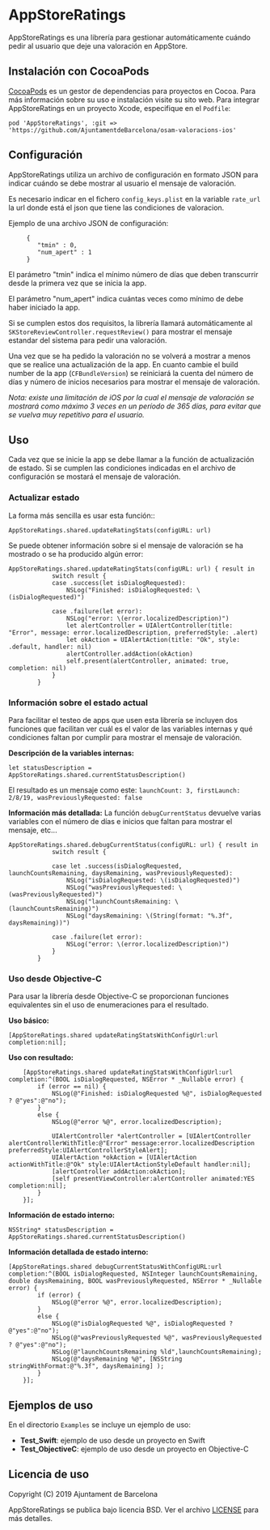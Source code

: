 # AppStoreRatings
AppStoreRatings es una librería para gestionar automáticamente cuándo pedir al usuario que deje una valoración en AppStore.

## Instalación con CocoaPods

[CocoaPods](http://cocoapods.org) es un gestor de dependencias para proyectos en Cocoa. Para más información sobre su uso e instalación visite su sito web.
Para integrar AppStoreRatings en un proyecto Xcode, especifique en el `Podfile`:

```
pod 'AppStoreRatings', :git => 'https://github.com/AjuntamentdeBarcelona/osam-valoracions-ios'
```



## Configuración
AppStoreRatings utiliza un archivo de configuración en formato JSON para indicar cuándo se debe mostrar al usuario el mensaje de valoración.

Es necesario indicar en el fichero `config_keys.plist` en la variable `rate_url` la url donde está el json que tiene las condiciones de valoracion.

Ejemplo de una archivo JSON de configuración:

```
     {
        "tmin" : 0,
        "num_apert" : 1
     }
```

El parámetro "tmin" indica el mínimo número de días que deben transcurrir desde la primera vez que se inicia la app.

El parámetro "num_apert" indica cuántas veces como mínimo de debe haber iniciado la app.

Si se cumplen estos dos requisitos, la librería llamará automáticamente al `SKStoreReviewController.requestReview()` para mostrar el mensaje estandar del sistema para pedir una valoración.

Una vez que se ha pedido la valoración no se volverá a mostrar a menos que se realice una actualización de la app. En cuanto cambie el build number de la app (`CFBundleVersion`) se reiniciará la cuenta del número de días y número de inicios necesarios para mostrar el mensaje de valoración.

*Nota: existe una limitación de iOS por la cual el mensaje de valoración se mostrará como máximo 3 veces en un período de 365 días, para evitar que se vuelva muy repetitivo para el usuario.*



## Uso

Cada vez que se inicie la app se debe llamar a la función de actualización de estado.
Si se cumplen las condiciones indicadas en el archivo de configuración se mostará el mensaje de valoración.

### Actualizar estado

La forma más sencilla es usar esta función::

```
AppStoreRatings.shared.updateRatingStats(configURL: url)
```


Se puede obtener información sobre si el mensaje de valoración se ha mostrado o se ha producido algún error:

```
AppStoreRatings.shared.updateRatingStats(configURL: url) { result in
            switch result {
            case .success(let isDialogRequested):
                NSLog("Finished: isDialogRequested: \(isDialogRequested)")
                
            case .failure(let error):
                NSLog("error: \(error.localizedDescription)")
                let alertController = UIAlertController(title: "Error", message: error.localizedDescription, preferredStyle: .alert)
                let okAction = UIAlertAction(title: "Ok", style: .default, handler: nil)
                alertController.addAction(okAction)
                self.present(alertController, animated: true, completion: nil)
            }
        }
```


### Información sobre el estado actual

Para facilitar el testeo de apps que usen esta librería se incluyen dos funciones que facilitan ver cuál es el valor de las variables internas y qué condiciones faltan por cumplir para mostrar el mensaje de valoración.

**Descripción de la variables internas:**

```
let statusDescription = AppStoreRatings.shared.currentStatusDescription()
```

El resultado es un mensaje como este: `launchCount: 3, firstLaunch: 2/8/19, wasPreviouslyRequested: false`


**Información más detallada:** 
La función `debugCurrentStatus` devuelve varias variables con el número de días e inicios que faltan para mostrar el mensaje, etc...

```
AppStoreRatings.shared.debugCurrentStatus(configURL: url) { result in
            switch result {
            
            case let .success(isDialogRequested, launchCountsRemaining, daysRemaining, wasPreviouslyRequested):
                NSLog("isDialogRequested: \(isDialogRequested)")
                NSLog("wasPreviouslyRequested: \(wasPreviouslyRequested)")
                NSLog("launchCountsRemaining: \(launchCountsRemaining)")
                NSLog("daysRemaining: \(String(format: "%.3f", daysRemaining))")

            case .failure(let error):
                NSLog("error: \(error.localizedDescription)")
            }
        }

```

### Uso desde Objective-C
Para usar la librería desde Objective-C se proporcionan funciones equivalentes sin el uso de enumeraciones para el resultado.

**Uso básico:**

```
[AppStoreRatings.shared updateRatingStatsWithConfigUrl:url completion:nil];

```

**Uso con resultado:**

```
    [AppStoreRatings.shared updateRatingStatsWithConfigUrl:url completion:^(BOOL isDialogRequested, NSError * _Nullable error) {
        if (error == nil) {
            NSLog(@"Finished: isDialogRequested %@", isDialogRequested ? @"yes":@"no");
        }
        else {
            NSLog(@"error %@", error.localizedDescription);
            
            UIAlertController *alertController = [UIAlertController alertControllerWithTitle:@"Error" message:error.localizedDescription preferredStyle:UIAlertControllerStyleAlert];
            UIAlertAction *okAction = [UIAlertAction actionWithTitle:@"Ok" style:UIAlertActionStyleDefault handler:nil];
            [alertController addAction:okAction];
            [self presentViewController:alertController animated:YES completion:nil];
        }
    }];
```

**Información de estado interno:**
```
NSString* statusDescription = AppStoreRatings.shared.currentStatusDescription()
```

**Información detallada de estado interno:**

```
[AppStoreRatings.shared debugCurrentStatusWithConfigURL:url completion:^(BOOL isDialogRequested, NSInteger launchCountsRemaining, double daysRemaining, BOOL wasPreviouslyRequested, NSError * _Nullable error) {
        if (error) {
            NSLog(@"error %@", error.localizedDescription);
        }
        else {
            NSLog(@"isDialogRequested %@", isDialogRequested ? @"yes":@"no");
            NSLog(@"wasPreviouslyRequested %@", wasPreviouslyRequested ? @"yes":@"no");
            NSLog(@"launchCountsRemaining %ld",launchCountsRemaining);
            NSLog(@"daysRemaining %@", [NSString stringWithFormat:@"%.3f", daysRemaining] );
        }
    }];
```


## Ejemplos de uso
En el directorio `Examples` se incluye un ejemplo de uso:

- **Test_Swift**: ejemplo de uso desde un proyecto en Swift
- **Test_ObjectiveC**: ejemplo de uso desde un proyecto en Objective-C


## Licencia de uso

Copyright (C) 2019 Ajuntament de Barcelona

AppStoreRatings se publica bajo licencia BSD. Ver el archivo [LICENSE](https://gitlab.dtibcn.cat/osam_pm/modul_valoracions_ios/LICENSE) para más detalles.

